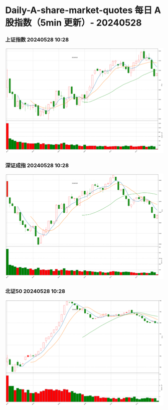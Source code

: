 
# Daily-A-share-market-quotes 每日 A 股指数（5min 更新）- 20240528

### 上证指数 20240528 10:28
![](./fig/2024/5/20240528-sh000001.png)

### 深证成指 20240528 10:28
![](./fig/2024/5/20240528-sz399001.png)

### 北证50 20240528 10:28
![](./fig/2024/5/20240528-bj899050.png)
